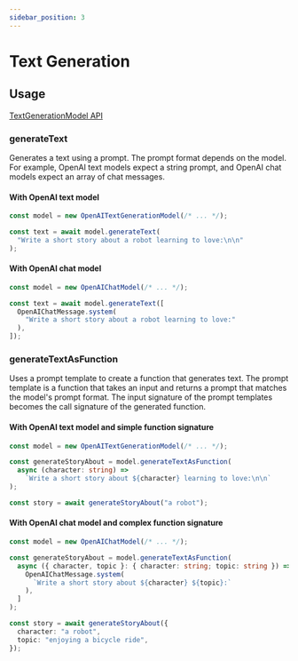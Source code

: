 ```yaml
---
sidebar_position: 3
---
```


# Text Generation

## Usage

[TextGenerationModel API](/api/interfaces/TextGenerationModel)

### generateText

Generates a text using a prompt.
The prompt format depends on the model.
For example, OpenAI text models expect a string prompt, and OpenAI chat models expect an array of chat messages.

#### With OpenAI text model

```ts
const model = new OpenAITextGenerationModel(/* ... */);

const text = await model.generateText(
  "Write a short story about a robot learning to love:\n\n"
);
```

#### With OpenAI chat model

```ts
const model = new OpenAIChatModel(/* ... */);

const text = await model.generateText([
  OpenAIChatMessage.system(
    "Write a short story about a robot learning to love:"
  ),
]);
```

### generateTextAsFunction

Uses a prompt template to create a function that generates text.
The prompt template is a function that takes an input and returns a prompt that matches the model's prompt format.
The input signature of the prompt templates becomes the call signature of the generated function.

#### With OpenAI text model and simple function signature

```ts
const model = new OpenAITextGenerationModel(/* ... */);

const generateStoryAbout = model.generateTextAsFunction(
  async (character: string) =>
    `Write a short story about ${character} learning to love:\n\n`
);

const story = await generateStoryAbout("a robot");
```

#### With OpenAI chat model and complex function signature

```ts
const model = new OpenAIChatModel(/* ... */);

const generateStoryAbout = model.generateTextAsFunction(
  async ({ character, topic }: { character: string; topic: string }) => [
    OpenAIChatMessage.system(
      `Write a short story about ${character} ${topic}:`
    ),
  ]
);

const story = await generateStoryAbout({
  character: "a robot",
  topic: "enjoying a bicycle ride",
});
```
